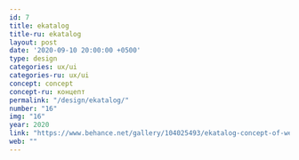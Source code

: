 ```yaml
---
id: 7
title: ekatalog
title-ru: ekatalog
layout: post
date: '2020-09-10 20:00:00 +0500'
type: design
categories: ux/ui
categories-ru: ux/ui
concept: concept
concept-ru: концепт
permalink: "/design/ekatalog/"
number: "16"
img: "16"
year: 2020
link: "https://www.behance.net/gallery/104025493/ekatalog-concept-of-website"
web: ""
---
```

